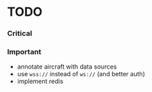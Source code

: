 # TODO

### Critical

### Important

* annotate aircraft with data sources
* use `wss://` instead of `ws://` (and better auth)
* implement redis